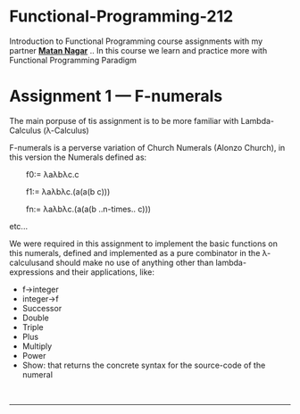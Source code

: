 # Functional-Programming-212
Introduction to Functional Programming course assignments with my partner <b><a href="#">Matan Nagar</a></b> ..
In this course we learn and practice more with Functional Programming Paradigm

<h1>Assignment 1 — F-numerals</h1>
<p>The main porpuse of tis assignment is to be more familiar with Lambda-Calculus (λ-Calculus)</p>
<p>F-numerals is a perverse variation of Church Numerals (Alonzo Church), in this version the Numerals defined as: </p>
<p style="margin-left:30px;">f0:= λaλbλc.c</p>
<p style="margin-left:30px;">f1:= λaλbλc.(a(a(b c)))</p>
<p style="margin-left:30px;">fn:= λaλbλc.(a(a(b ..n-times.. c)))</p>
<p>etc...</p>
<p>We were required in this assignment to implement the basic functions on this numerals, defined and implemented as a pure combinator in the λ-calculusand should make no use of anything other than lambda-expressions and their applications, like:
<ul>
  <li>f->integer</li>
  <li>integer->f</li>
  <li>Successor</li>
  <li>Double</li>
  <li>Triple</li>
  <li>Plus</li>
  <li>Multiply</li>
  <li>Power</li>
  <li>Show: that returns the concrete syntax for the source-code of the numeral</li>
  </ul>
</p>
<br>
<hr>

